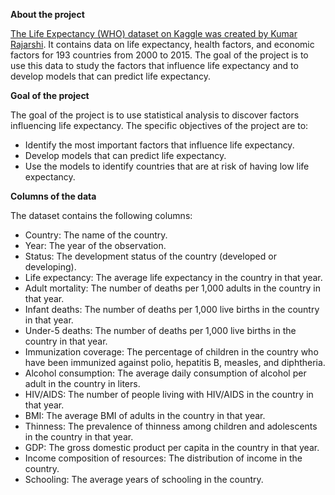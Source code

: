 **About the project**

[The Life Expectancy (WHO) dataset on Kaggle was created by Kumar Rajarshi](https://www.kaggle.com/datasets/kumarajarshi/life-expectancy-who). It contains data on life expectancy, health factors, and economic factors for 193 countries from 2000 to 2015. The goal of the project is to use this data to study the factors that influence life expectancy and to develop models that can predict life expectancy.

**Goal of the project**

The goal of the project is to use statistical analysis to discover factors influencing life expectancy. The specific objectives of the project are to:

* Identify the most important factors that influence life expectancy.
* Develop models that can predict life expectancy.
* Use the models to identify countries that are at risk of having low life expectancy.

**Columns of the data**

The dataset contains the following columns:

* Country: The name of the country.
* Year: The year of the observation.
* Status: The development status of the country (developed or developing).
* Life expectancy: The average life expectancy in the country in that year.
* Adult mortality: The number of deaths per 1,000 adults in the country in that year.
* Infant deaths: The number of deaths per 1,000 live births in the country in that year.
* Under-5 deaths: The number of deaths per 1,000 live births in the country in that year.
* Immunization coverage: The percentage of children in the country who have been immunized against polio, hepatitis B, measles, and diphtheria.
* Alcohol consumption: The average daily consumption of alcohol per adult in the country in liters.
* HIV/AIDS: The number of people living with HIV/AIDS in the country in that year.
* BMI: The average BMI of adults in the country in that year.
* Thinness: The prevalence of thinness among children and adolescents in the country in that year.
* GDP: The gross domestic product per capita in the country in that year.
* Income composition of resources: The distribution of income in the country.
* Schooling: The average years of schooling in the country.

